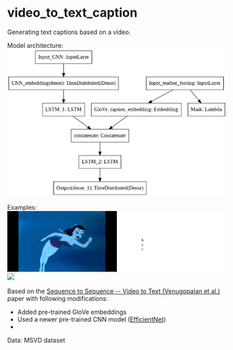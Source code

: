 # video_to_text_caption
Generating text captions based on a video. 

Model architecture:
<img src="media/model.png"/>

Examples:
<img src="media/ezgif.com-gif-maker(15).gif"/>
<img src="media/ezgif.com-gif-maker(16).gif"/>

Based on the [Sequence to Sequence -- Video to Text (Venugopalan et al.)](https://arxiv.org/abs/1505.00487) paper with following modifications:
- Added pre-trained GloVe embeddings
- Used a newer pre-trained CNN model ([EfficientNet](https://tfhub.dev/tensorflow/efficientnet/b4/feature-vector/1))
- 


Data:
MSVD dataset


